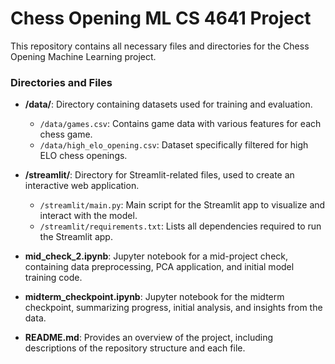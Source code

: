 # Chess Opening ML CS 4641 Project

This repository contains all necessary files and directories for the Chess Opening Machine Learning project.

### Directories and Files

- **/data/**: Directory containing datasets used for training and evaluation.
  - `/data/games.csv`: Contains game data with various features for each chess game.
  - `/data/high_elo_opening.csv`: Dataset specifically filtered for high ELO chess openings.

- **/streamlit/**: Directory for Streamlit-related files, used to create an interactive web application.
  - `/streamlit/main.py`: Main script for the Streamlit app to visualize and interact with the model.
  - `/streamlit/requirements.txt`: Lists all dependencies required to run the Streamlit app.

- **mid_check_2.ipynb**: Jupyter notebook for a mid-project check, containing data preprocessing, PCA application, and initial model training code.

- **midterm_checkpoint.ipynb**: Jupyter notebook for the midterm checkpoint, summarizing progress, initial analysis, and insights from the data.

- **README.md**: Provides an overview of the project, including descriptions of the repository structure and each file.
